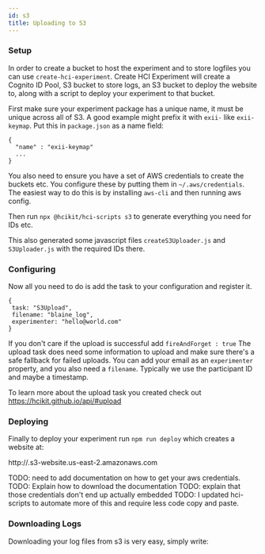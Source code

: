 ```yaml
---
id: s3
title: Uploading to S3
---
```


### Setup

In order to create a bucket to host the experiment and to store logfiles you can use `create-hci-experiment`. Create HCI Experiment will create a Cognito ID Pool, S3 bucket to store logs, an S3 bucket to deploy the website to, along with a script to deploy your experiment to that bucket.

First make sure your experiment package has a unique name, it must be unique across all of S3. A good example might prefix it with `exii-` like `exii-keymap`. Put this in `package.json` as a name field:

```
{
  "name" : "exii-keymap"
  ...
}
```

You also need to ensure you have a set of AWS credentials to create the buckets etc. You configure these by putting them in `~/.aws/credentials`. The easiest way to do this is by installing `aws-cli` and then running aws config.

Then run `npx @hcikit/hci-scripts s3` to generate everything you need for IDs etc.

This also generated some javascript files `createS3Uploader.js` and `S3Uploader.js` with the required IDs there.

### Configuring

Now all you need to do is add the task to your configuration and register it.

```
{
 task: "S3Upload",
 filename: "blaine_log",
 experimenter: "hello@world.com"
}
```

If you don't care if the upload is successful add `fireAndForget : true`
The upload task does need some information to upload and make sure there's a safe fallback for failed uploads. You can add your email as an `experimenter` property, and you also need a `filename`. Typically we use the participant ID and maybe a timestamp.

To learn more about the upload task you created check out https://hcikit.github.io/api/#upload

### Deploying

Finally to deploy your experiment run `npm run deploy`
which creates a website at:

http://<YOUR PACKAGE NAME>.s3-website.us-east-2.amazonaws.com

TODO: need to add documentation on how to get your aws credentials.
TODO: Explain how to download the documentation
TODO: explain that those credentials don't end up actually embedded
TODO: I updated hci-scripts to automate more of this and require less code copy and paste.

### Downloading Logs

Downloading your log files from s3 is very easy, simply write:
